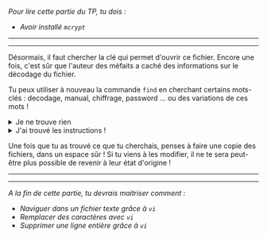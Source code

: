 
*Pour lire cette partie du TP, tu dois :*
- *Avoir installé `mcrypt`*
---
---

Désormais, il faut chercher la clé qui permet d'ouvrir ce fichier.
Encore une fois, c'est sûr que l'auteur des méfaits a caché des informations sur le décodage du fichier.

Tu peux utiliser à nouveau la commande `find` en cherchant certains mots-clés : decodage, manual, chiffrage, password ... ou des variations de ces mots !

<details>
  <summary> Je ne trouve rien </summary>

Peut-être que le fichier qu'on cherche est - encore une fois - caché ? C'est à dire avec un `.` devant son nom ?

Dans son utilisation première, `find` ne permet pas de chercher dans les fichiers cachés. Il existe donc deux solutions :
- Trouver comment utiliser `find` pour chercher parmi les fichiers cachés
- Utiliser la commande `ls` en combinaison avec `grep`

</details>

<details>
  <summary> J'ai trouvé les instructions ! </summary>

Eh bien super ! Maintenant, il faut les suivre et éditer le fichier demandé avec `vi`.
Je te laisse trouver de l'information :
- soit celle énoncées au début
- soit sur Internet

</details>

Une fois que tu as trouvé ce que tu cherchais, penses à faire une copie des fichiers, dans un espace sûr ! Si tu viens à les modifier, il ne te sera peut-être plus possible de revenir à leur état d'origine !


---
---
*A la fin de cette partie, tu devrais maitriser comment :*
- *Naviguer dans un fichier texte grâce à `vi`*
- *Remplacer des caractères avec `vi`*
- *Supprimer une ligne entière grâce à `vi`*